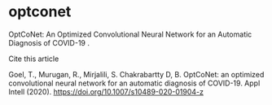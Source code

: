 # optconet
OptCoNet: An Optimized Convolutional Neural Network for an Automatic Diagnosis of COVID-19 .

Cite this article

Goel, T., Murugan, R., Mirjalili, S. Chakrabartty D, B. OptCoNet: an optimized convolutional neural network for an automatic diagnosis of COVID-19. Appl Intell (2020). https://doi.org/10.1007/s10489-020-01904-z
